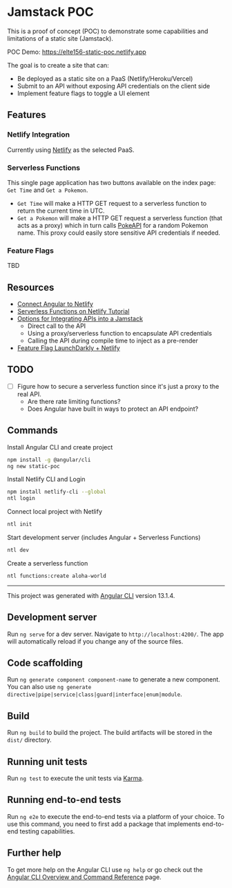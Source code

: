 # Jamstack POC

This is a proof of concept (POC) to demonstrate some capabilities and limitations of a static site (Jamstack).

POC Demo: https://elte156-static-poc.netlify.app

The goal is to create a site that can:

- Be deployed as a static site on a PaaS (Netlify/Heroku/Vercel)
- Submit to an API without exposing API credentials on the client side
- Implement feature flags to toggle a UI element

## Features

### Netlify Integration

Currently using [Netlify](https://www.netlify.com/) as the selected PaaS.

### Serverless Functions

This single page application has two buttons available on the index page: `Get Time` and `Get a Pokemon`.

- `Get Time` will make a HTTP GET request to a serverless function to return the current time in UTC.
- `Get a Pokemon` will make a HTTP GET request a serverless function (that acts as a proxy) which in turn calls [PokeAPI](https://pokeapi.co/) for a random Pokemon name. This proxy could easily store sensitive API credentials if needed.

### Feature Flags

TBD

## Resources

- [Connect Angular to Netlify](https://www.netlify.com/blog/2019/09/23/first-steps-using-netlify-and-angular/)
- [Serverless Functions on Netlify Tutorial](https://explorers.netlify.com/learn/up-and-running-with-serverless-functions)
- [Options for Integrating APIs into a Jamstack](https://www.raymondcamden.com/2019/07/25/multiple-ways-of-api-integration-in-your-jamstack)
  - Direct call to the API
  - Using a proxy/serverless function to encapsulate API credentials
  - Calling the API during compile time to inject as a pre-render
- [Feature Flag LaunchDarkly + Netlify](https://www.netlify.com/blog/2021/10/27/how-to-use-launchdarkly-feature-flags-with-netlify/)

## TODO

- [ ] Figure how to secure a serverless function since it's just a proxy to the real API.
  - Are there rate limiting functions?
  - Does Angular have built in ways to protect an API endpoint?

## Commands

Install Angular CLI and create project

```bash
npm install -g @angular/cli
ng new static-poc
```

Install Netlify CLI and Login

```bash
npm install netlify-cli --global
ntl login
```

Connect local project with Netlify

```bash
ntl init
```

Start development server (includes Angular + Serverless Functions)

```bash
ntl dev
```

Create a serverless function

```bash
ntl functions:create aloha-world
```

---

This project was generated with [Angular CLI](https://github.com/angular/angular-cli) version 13.1.4.

## Development server

Run `ng serve` for a dev server. Navigate to `http://localhost:4200/`. The app will automatically reload if you change any of the source files.

## Code scaffolding

Run `ng generate component component-name` to generate a new component. You can also use `ng generate directive|pipe|service|class|guard|interface|enum|module`.

## Build

Run `ng build` to build the project. The build artifacts will be stored in the `dist/` directory.

## Running unit tests

Run `ng test` to execute the unit tests via [Karma](https://karma-runner.github.io).

## Running end-to-end tests

Run `ng e2e` to execute the end-to-end tests via a platform of your choice. To use this command, you need to first add a package that implements end-to-end testing capabilities.

## Further help

To get more help on the Angular CLI use `ng help` or go check out the [Angular CLI Overview and Command Reference](https://angular.io/cli) page.
